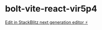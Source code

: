 # bolt-vite-react-vir5p4

[Edit in StackBlitz next generation editor ⚡️](https://stackblitz.com/~/github.com/sebasilvanavea/bolt-vite-react-vir5p4)